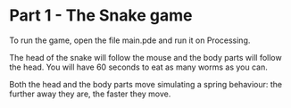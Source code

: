# Part 1 - The Snake game

To run the game, open the file main.pde and run it on Processing.

The head of the snake will follow the mouse and the body parts will follow the head. You will have 60 seconds to eat as many worms as you can.

Both the head and the body parts move simulating a spring behaviour: the further away they are, the faster they move.
